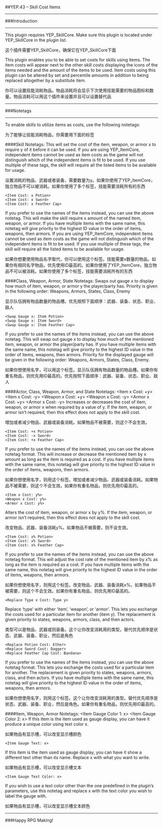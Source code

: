 ##YEP.43 – Skill Cost Items

***
###Introduction
***

This plugin requires YEP_SkillCore.
Make sure this plugin is located under YEP_SkillCore in the plugin list.

这个插件需要YEP_SkillCore，确保它在YEP_SkillCore下面

This plugin enables you to be able to set costs for skills using items. The item costs will appear next to the other skill costs displaying the icons of the items needed and the amount of the items to be used. Item costs using this plugin can be altered by set and percentile amounts in addition to being replaced altogether by a substitute item.

你可以设置技能消耗物品。物品消耗将会显示下次使用技能需要的物品图标和数量。物品消耗可以用这个插件来设置并且可以设置替代品

***
###Notetags
***

To enable skills to utilize items as costs, use the following notetags:

为了能够让技能消耗物品，你需要用下面的标签

####Skill Notetags:
	<Item x Cost: y>
	<Weapon x Cost: y>
	<Armor x Cost: y>
This will set the cost of the item, weapon, or armor x to require y of it before it can be used. If you are using YEP_ItemCore, independent items cannot be used as item costs as the game will not distinguish which of the independent items is fit to be used. If you use multiple of these tags, the skill will require all the listed items to be available for usage.

设置消耗的物品、武器或者装备，需要数量为y。如果你使用了YEP_ItemCore，独立物品不可以被消耗。如果你使用了多个标签，技能需要消耗所有的东西

	<Item Cost: x Potion>
	<Item Cost: x Sword>
	<Item Cost: x Feather Cap>
If you prefer to use the names of the items instead, you can use the above notetag. This will make the skill require x amount of the named item, weapon, or armor. If you have multiple items with the same name, this notetag will give priority to the highest ID value in the order of items, weapons, then armors. If you are using YEP_ItemCore, independent items cannot be used as item costs as the game will not distinguish which of the independent items is fit to be used. If you use multiple of these tags, the skill will require all the listed items to be available for usage.

如果你想要使用物品名字取代，你可以使用这个标签。技能需要x数量的物品。如果你有相同名字物品，优先使用ID最高的。如果你使用了YEP_ItemCore，独立物品不可以被消耗。如果你使用了多个标签，技能需要消耗所有的东西

####Class, Weapon, Armor, State Notetags:
	<Swap Gauge x: Item y>
	<Swap Gauge x: Weapon y>
	<Swap Gauge x: Armor y>
Swaps out gauge x to display how much of item, weapon, or armor y the player/party has. Priority is given in the following order: Weapons, Armors, States, Class, Enemy

显示队伍拥有物品数量的物品槽。优先按照下面顺序：武器、装备、状态、职业、敌人

	<Swap Gauge x: Item Potion>
	<Swap Gauge x: Item Sword>
	<Swap Gauge x: Item Feather Cap>
If you prefer to use the names of the items instead, you can use the above notetag. This will swap out gauge x to display how much of the mentioned item, weapon, or armor the player/party has. If you have multiple items with the same name, this notetag will give priority to the highest ID value in the order of items, weapons, then armors. Priority for the displayed gauge will be given in the following order: Weapons, Armors, States, Class, Enemy.

如果你想使用名字，可以用这个标签。显示队伍拥有物品数量的物品槽。如果你有重名物品，则优先用ID最高的。优先按照下面顺序：武器、装备、状态、职业、敌人

####Actor, Class, Weapon, Armor, and State Notetags:
	<Item x Cost: +y>
	<Item x Cost: -y>
	<Weapon x Cost: +y>
	<Weapon x Cost: -y>
	<Armor x Cost: +y>
	<Armor x Cost: -y>
Increases or decreases the cost of item, weapon, or armor x when required by a value of y. If the item, weapon, or armor isn’t required, then this effect does not apply to the skill cost.

增加或者减少物品、武器或装备消耗。如果物品不被需要，则这个不会生效。

	<Item Cost: +x Potion>
	<Item Cost: -x Sword>
	<Item Cost: +x Feather Cap>
If you prefer to use the names of the items instead, you can use the above notetag format. This will increase or decrease the mentioned item by x amount as long as the item is required as a cost. If you have multiple items with the same name, this notetag will give priority to the highest ID value in the order of items, weapons, then armors.

如果你想使用名字，则用这个标签。增加或者减少物品、武器或装备消耗。如果物品不被需要，则这个不会生效。如果你有重名物品，则优先用ID最高的。

	<Item x Cost: y%>
	<Weapon x Cost: y%>
	<Armor x Cost: y%>
Alters the cost of item, weapon, or armor x by y%. If the item, weapon, or armor isn’t required, then this effect does not apply to the skill cost.

改变物品、武器、装备消耗y%。如果物品不被需要，则不会生效。

	<Item Cost: x% Potion>
	<Item Cost: x% Sword>
	<Item Cost: x% Feather Cap>
If you prefer to use the names of the items instead, you can use the above notetag format. This will adjust the cost rate of the mentioned item by x% as long as the item is required as a cost. If you have multiple items with the same name, this notetag will give priority to the highest ID value in the order of items, weapons, then armors.

如果你想使用名字，则用这个标签。改变物品、武器、装备消耗x%。如果物品不被需要，则这个不会生效。如果你有重名物品，则优先用ID最高的。


	<Replace Type x Cost: Type y>
Replace ‘type’ with either ‘item’, ‘weapon’, or ‘armor’. This lets you exchange the costs used for a particular item for another (item y). The replacement is given priority to states, weapons, armors, class, and then actors.

类型可以是物品、武器或则装备。这个让你改变消耗用的类型。替代优先顺序是状态、武器、装备、职业，然后是角色

	<Replace Potion Cost: Ether>
	<Replace Sword Cost: Dagger>
	<Replace Feather Cap Cost: Bandana>
If you prefer to use the names of the items instead, you can use the above notetag format. This lets you exchange the costs used for a particular item for another. The replacement is given priority to states, weapons, armors, class, and then actors. If you have multiple items with the same name, this notetag will give priority to the highest ID value in the order of items, weapons, then armors.

如果你想使用名字，则用这个标签。这个让你改变消耗用的类型。替代优先顺序是状态、武器、装备、职业，然后是角色。如果你有重名物品，则优先用ID最高的。

####Item, Weapon, Armor Notetags:
	<Item Gauge Color 1: x>
	<Item Gauge Color 2: x>
If this item is the item used as gauge display, you can have it produce a unique color using text color x.

如果物品有显示槽，可以改变显示槽颜色

	<Item Gauge Text: x>
If this item is the item used as gauge display, you can have it show a different text other than its name. Replace x with what you want to write.

如果物品有显示槽，可以改变显示槽文本

	<Item Gauge Text Color: x>
If you wish to use a text color other than the one predefined in the plugin’s parameters, use this notetag and replace x with the text color you wish to label the gauge with.

如果物品有显示槽，可以改变显示槽文本颜色
***
###Happy RPG Making!

